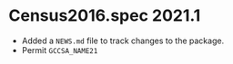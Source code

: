 # Census2016.spec 2021.1

* Added a `NEWS.md` file to track changes to the package.
* Permit `GCCSA_NAME21`
